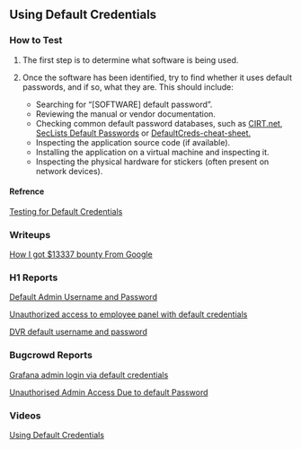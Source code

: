 ## Using Default Credentials

### How to Test

1. The first step is to determine what software is being used.
2. Once the software has been identified, try to find whether it uses default passwords, and if so, what they are. This should include:

    * Searching for “[SOFTWARE] default password”.
    * Reviewing the manual or vendor documentation.
    * Checking common default password databases, such as [CIRT.net](https://cirt.net/passwords), [SecLists Default Passwords](https://github.com/danielmiessler/SecLists/tree/master/Passwords/Default-Credentials) or [DefaultCreds-cheat-sheet.](https://owasp.org/www-project-web-security-testing-guide/latest/4-Web_Application_Security_Testing/04-Authentication_Testing/02-Testing_for_Default_Credentials)
    * Inspecting the application source code (if available).
    * Installing the application on a virtual machine and inspecting it.
    * Inspecting the physical hardware for stickers (often present on network devices).   

#### Refrence
[Testing for Default Credentials](https://owasp.org/www-project-web-security-testing-guide/latest/4-Web_Application_Security_Testing/04-Authentication_Testing/02-Testing_for_Default_Credentials)

### Writeups 
[How I got $13337 bounty From Google](https://thesecurityexperts.wordpress.com/2017/09/24/how-i-got-13337-bounty-from-google/)

### H1 Reports

[Default Admin Username and Password](https://hackerone.com/reports/1195325)

[Unauthorized access to employee panel with default credentials](https://hackerone.com/reports/1063298)

[DVR default username and password](https://hackerone.com/reports/398797)


### Bugcrowd Reports

[Grafana admin login via default credentials](https://bugcrowd.com/disclosures/f810da90-2aff-4970-b6b9-09a471e1b805/grafana-admin-login-via-default-credentials)

[Unauthorised Admin Access Due to default Password](https://bugcrowd.com/disclosures/82bb3923-4097-4a64-a5f7-d5f6e59f1b6d/unauthorised-admin-access-due-to-default-password)

### Videos
[Using Default Credentials](https://www.youtube.com/watch?v=EeYq2r-ZI-Q)
